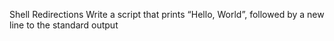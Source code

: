 Shell Redirections
Write a script that prints “Hello, World”, followed by a new line to the standard output
